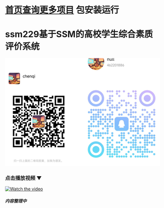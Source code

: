 # [首页查询更多项目](https://github.com/GraduationProject-ssm) 包安装运行


# ssm229基于SSM的高校学生综合素质评价系统

![picture](https://raw.githubusercontent.com/GraduationProject-springboot/.github/main/img/wx.png)

### 点击播放视频 ▼
[![Watch the video](https://i.sstatic.net/Vp2cE.png)](https://www.bilibili.com/video/BV1gn8XeNE2J?p=28)


#####   内容整理中  











